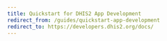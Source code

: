 ```yaml
---
title: Quickstart for DHIS2 App Development
redirect_from: /guides/quickstart-app-development
redirect_to: https://developers.dhis2.org/docs/ 
---
```

